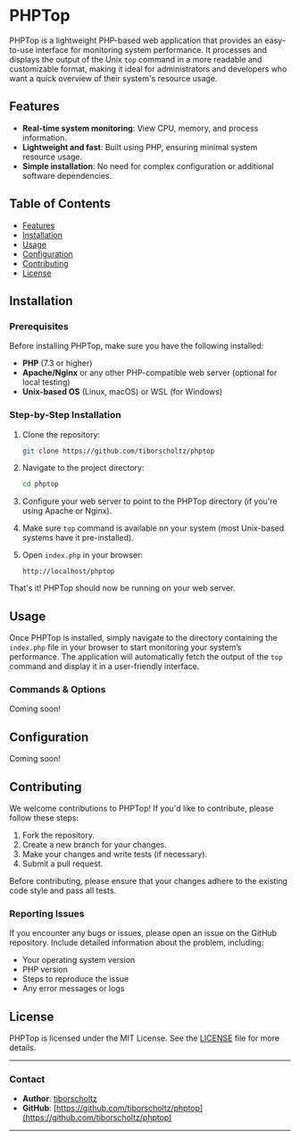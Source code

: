 # PHPTop

PHPTop is a lightweight PHP-based web application that provides an easy-to-use interface for monitoring system performance. It processes and displays the output of the Unix `top` command in a more readable and customizable format, making it ideal for administrators and developers who want a quick overview of their system's resource usage.

## Features

- **Real-time system monitoring**: View CPU, memory, and process information.
- **Lightweight and fast**: Built using PHP, ensuring minimal system resource usage.
- **Simple installation**: No need for complex configuration or additional software dependencies.

## Table of Contents

- [Features](#features)
- [Installation](#installation)
- [Usage](#usage)
- [Configuration](#configuration)
- [Contributing](#contributing)
- [License](#license)

## Installation

### Prerequisites

Before installing PHPTop, make sure you have the following installed:

- **PHP** (7.3 or higher)
- **Apache/Nginx** or any other PHP-compatible web server (optional for local testing)
- **Unix-based OS** (Linux, macOS) or WSL (for Windows)

### Step-by-Step Installation

1. Clone the repository:

    ```bash
    git clone https://github.com/tiborscholtz/phptop
    ```

2. Navigate to the project directory:

    ```bash
    cd phptop
    ```

3. Configure your web server to point to the PHPTop directory (if you're using Apache or Nginx).

4. Make sure `top` command is available on your system (most Unix-based systems have it pre-installed).

5. Open `index.php` in your browser:

    ```
    http://localhost/phptop
    ```

That's it! PHPTop should now be running on your web server.

## Usage

Once PHPTop is installed, simply navigate to the directory containing the `index.php` file in your browser to start monitoring your system’s performance. The application will automatically fetch the output of the `top` command and display it in a user-friendly interface.

### Commands & Options

Coming soon!

## Configuration

Coming soon!

## Contributing

We welcome contributions to PHPTop! If you'd like to contribute, please follow these steps:

1. Fork the repository.
2. Create a new branch for your changes.
3. Make your changes and write tests (if necessary).
4. Submit a pull request.

Before contributing, please ensure that your changes adhere to the existing code style and pass all tests.

### Reporting Issues

If you encounter any bugs or issues, please open an issue on the GitHub repository. Include detailed information about the problem, including:

- Your operating system version
- PHP version
- Steps to reproduce the issue
- Any error messages or logs

## License

PHPTop is licensed under the MIT License. See the [LICENSE](LICENSE) file for more details.

---

### Contact

- **Author**: [tiborscholtz](https://github.com/tiborscholtz)
- **GitHub**: [https://github.com/tiborscholtz/phptop](https://github.com/tiborscholtz/phptop)

---